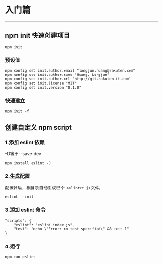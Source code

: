 # 入门篇
---

## npm init 快速创建项目

```
npm init
```

### 预设值

```
npm config set init.author.email "longjun.huang@rakuten.com"
npm config set init.author.name "Huang, Longjun"
npm config set init.author.url "http://git.rakuten-it.com"
npm config set init.license "MIT"
npm config set init.version "0.1.0"
```

### 快速建立

```
npm init -f
```

## 创建自定义 npm script

### 1.添加 eslint 依赖

-D等于--save-dev

```
npm install eslint -D
```

### 2.生成配置

配置好后，根目录自动生成已个`.eslintrc.js`文件。

```
eslint --init
```

### 3.添加 eslint 命令

```
"scripts": {
    "eslint": "eslint index.js",
    "test": "echo \"Error: no test specified\" && exit 1"
}
```

### 4.运行

```
npm run eslint
```
















